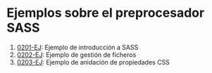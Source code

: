 # Ejemplos sobre el preprocesador SASS

1. [0201-EJ](./0201-EJ): Ejemplo de introducción a SASS
2. [0202-EJ](./0202-EJ): Ejemplo de gestión de ficheros
3. [0203-EJ](./0203-EJ): Ejemplo de anidación de propiedades CSS